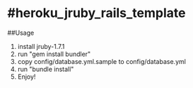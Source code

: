 #heroku_jruby_rails_template
=========

##Usage
1. install jruby-1.7.1
1. run "gem install bundler"
1. copy config/database.yml.sample to config/database.yml
1. run "bundle install"
1. Enjoy!
